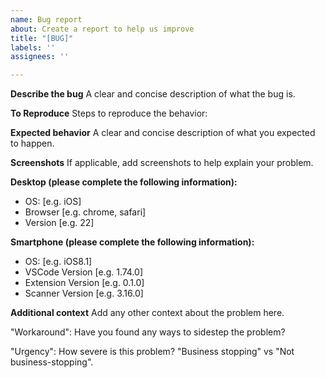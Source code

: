 ```yaml
---
name: Bug report
about: Create a report to help us improve
title: "[BUG]"
labels: ''
assignees: ''

---
```


**Describe the bug**
A clear and concise description of what the bug is.

**To Reproduce**
Steps to reproduce the behavior:

**Expected behavior**
A clear and concise description of what you expected to happen.

**Screenshots**
If applicable, add screenshots to help explain your problem.

**Desktop (please complete the following information):**
 - OS: [e.g. iOS]
 - Browser [e.g. chrome, safari]
 - Version [e.g. 22]

**Smartphone (please complete the following information):**
 - OS: [e.g. iOS8.1]
 - VSCode Version [e.g. 1.74.0]
 - Extension Version [e.g. 0.1.0]
 - Scanner Version [e.g. 3.16.0]

**Additional context**
Add any other context about the problem here.

"Workaround": Have you found any ways to sidestep the problem?

"Urgency": How severe is this problem? "Business stopping" vs "Not business-stopping".
